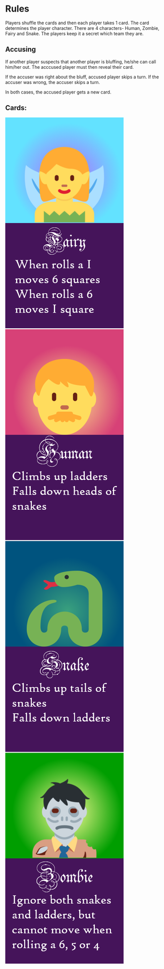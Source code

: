 # Rules
Players shuffle the cards and then each player takes 1 card. The card determines the player character. There are 4 characters- Human, Zombie, Fairy and Snake. The players keep it a secret which team they are.

## Accusing
If another player suspects that another player is bluffing, he/she can call him/her out. The acccused player must then reveal their card.

If the accuser was right about the bluff, accused player skips a turn.
If the accuser was wrong, the accuser skips a turn.

In both cases, the accused player gets a new card.

## Cards:
![f](fairy.png)
![m](man.png)
![s](snek.png)
![z](zombie.png)
